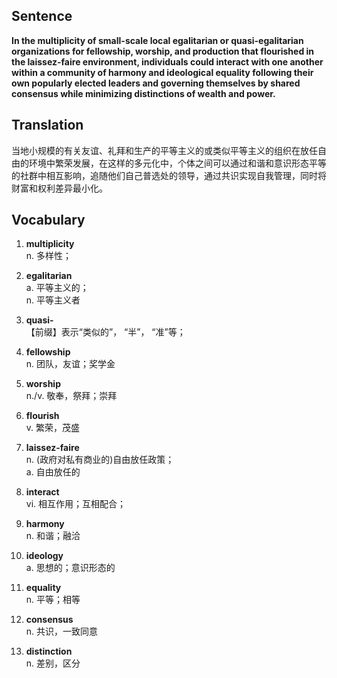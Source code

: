 ## Sentence

**In the multiplicity of small-scale local egalitarian or quasi-egalitarian organizations for fellowship, worship, and production that flourished in the laissez-faire environment, individuals could interact with one another within a community of harmony and ideological equality following their own popularly elected leaders and governing themselves by shared consensus while minimizing distinctions of wealth and power.**      

## Translation

当地小规模的有关友谊、礼拜和生产的平等主义的或类似平等主义的组织在放任自由的环境中繁荣发展，在这样的多元化中，个体之间可以通过和谐和意识形态平等的社群中相互影响，追随他们自己普选处的领导，通过共识实现自我管理，同时将财富和权利差异最小化。     

## Vocabulary   

1. **multiplicity**      
n. 多样性；      

2. **egalitarian**       
a. 平等主义的；      
n. 平等主义者       

3. **quasi-**       
【前缀】表示“类似的”， “半”， “准”等；     

4. **fellowship**       
n. 团队，友谊；奖学金         

5. **worship**       
n./v. 敬奉，祭拜；崇拜        

6. **flourish**      
v. 繁荣，茂盛       

7. **laissez-faire**       
n. (政府对私有商业的)自由放任政策；      
a. 自由放任的        

8. **interact**       
vi. 相互作用；互相配合；       

9. **harmony**      
n. 和谐；融洽       

10. **ideology**      
a. 思想的；意识形态的        

11. **equality**       
n. 平等；相等      

12. **consensus**       
n. 共识，一致同意       

13. **distinction**        
n. 差别，区分       








